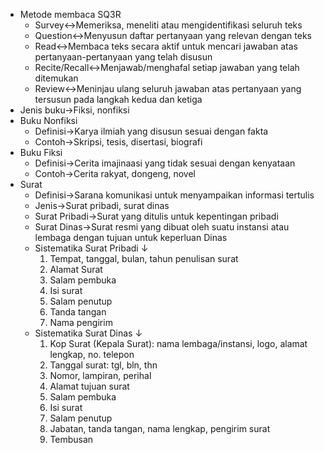 - Metode membaca SQ3R
    - Survey↔Memeriksa, meneliti atau mengidentifikasi seluruh teks
    - Question↔Menyusun daftar pertanyaan yang relevan dengan teks
    - Read↔Membaca teks secara aktif untuk mencari jawaban atas pertanyaan-pertanyaan yang telah disusun
    - Recite/Recall↔Menjawab/menghafal setiap jawaban yang telah ditemukan
    - Review↔Meninjau ulang seluruh jawaban atas pertanyaan yang tersusun pada langkah kedua dan ketiga
- Jenis buku→Fiksi, nonfiksi
- Buku Nonfiksi
    - Definisi→Karya ilmiah yang disusun sesuai dengan fakta
    - Contoh→Skripsi, tesis, disertasi, biografi
- Buku Fiksi
    - Definisi→Cerita imajinaasi yang tidak sesuai dengan kenyataan
    - Contoh→Cerita rakyat, dongeng, novel
- Surat
    - Definisi→Sarana komunikasi untuk menyampaikan informasi tertulis
    - Jenis→Surat pribadi, surat dinas
    - Surat Pribadi→Surat yang ditulis untuk kepentingan pribadi
    - Surat Dinas→Surat resmi yang dibuat oleh suatu instansi atau lembaga dengan tujuan untuk keperluan Dinas
    - Sistematika Surat Pribadi ↓ 
        1. Tempat, tanggal, bulan, tahun penulisan surat
        2. Alamat Surat
        3. Salam pembuka
        4. Isi surat
        5. Salam penutup
        6. Tanda tangan
        7. Nama pengirim
    - Sistematika Surat Dinas ↓ 
        1. Kop Surat (Kepala Surat): nama lembaga/instansi, logo, alamat lengkap, no. telepon 
        2. Tanggal surat: tgl, bln, thn
        3. Nomor, lampiran, perihal
        4. Alamat tujuan surat
        5. Salam pembuka
        6. Isi surat
        7. Salam penutup
        8. Jabatan, tanda tangan, nama lengkap, pengirim surat
        9. Tembusan
